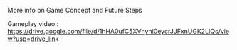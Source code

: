 More info on Game Concept and Future Steps

Gameplay video : https://drive.google.com/file/d/1hHA0ufC5XVnyni0eycrJJFxnUGK2LIQs/view?usp=drive_link
